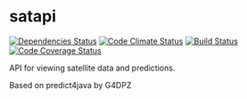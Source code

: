 satapi
======
[![Dependencies Status](http://img.shields.io/gemnasium/RX14/satapi.svg?style=flat-square)](https://gemnasium.com/RX14/satapi)
[![Code Climate Status](http://img.shields.io/codeclimate/github/RX14/satapi.svg?style=flat-square)](https://codeclimate.com/github/RX14/satapi)
[![Build Status](http://img.shields.io/travis/RX14/satapi.svg?style=flat-square)](https://travis-ci.org/RX14/satapi)
[![Code Coverage Status](http://img.shields.io/coveralls/RX14/satapi.svg?style=flat-square)](https://coveralls.io/r/RX14/satapi)

API for viewing satellite data and predictions.

Based on predict4java by G4DPZ
